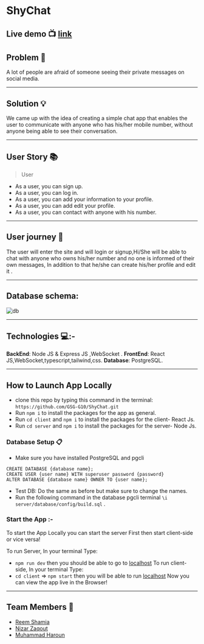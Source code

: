 # ShyChat

## Live demo :tv:  [link](https://shychatting.herokuapp.com/)

## Problem :memo: 
A lot of people are afraid of someone seeing their private messages on social media.

--------
## Solution :bulb:

We came up with the idea of creating a simple chat app that enables the user to communicate with anyone who has his/her mobile number, without anyone being able to see their conversation.

---------------
## User Story  :books: 

> User
* As a user, you can sign up.
* As a user, you can log in.
* As a user, you can add your information to your profile.
* As a user, you can add edit your profile.
* As a user, you can contact with anyone with his number.
--------------------------
## User journey  :open_book:
The user will enter the site and will login or signup,Hi/She will be able to chat with anyone who owns his/her number and no one is informed of their own messages, In addition to that he/she can create his/her profile and edit it .

-----

## Database schema: 

![db](https://user-images.githubusercontent.com/71079908/142997002-c2680b2f-03dd-481d-90b9-bb575d742b31.png)

------
## Technologies 💻:-
**BackEnd**: Node JS & Express JS ,WebSocket .
**FrontEnd**: React JS,WebSocket,typescript,tailwind,css.
**Database**: PostgreSQL.

-----------
## How to Launch App Locally
 * clone this repo by typing this command in the terminal:
 ```https://github.com/GSG-G10/ShyChat.git```
* Run `npm i` to install the packages for the app as general.
* Run `cd client` and `npm i` to install the packages for the client- React Js.
* Run `cd server` and `npm i` to install the packages for the server- Node Js.
### Database Setup 📋
* Make sure you have installed PostgreSQL and pgcli
```
CREATE DATABASE {database name};
CREATE USER {user name} WITH superuser password {password}
ALTER DATABASE {database name} OWNER TO {user name};
```
* Test DB:
 Do the same as before but make sure to change the names.
* Run the following command in the database pgcli terminal
`\i server/database/config/build.sql` .


### Start the App :-
To start the App Locally you can start the server First then start client-side or vice versa!

To run Server, In your terminal Type:

* `npm run dev` then you should be able to go to [localhost](http://localhost:5000/) 
 To run client-side, In your terminal Type:
* `cd client` => `npm start` then you will be able to run [localhost](http://localhost:3000/) 
Now you can view the app live in the Browser!
------------------
## Team Members :busts_in_silhouette:
* [Reem Shamia](https://github.com/reemsh2000)
* [Nizar Zaqout](https://github.com/Nizar7zak)
* [Muhammad Haroun](https://github.com/muhammadharoun)
